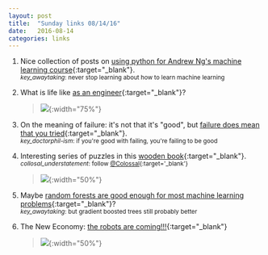 ```yaml
---
layout: post
title:  "Sunday links 08/14/16"
date:   2016-08-14
categories: links
---
```


1. Nice collection of posts on [using python for Andrew Ng's machine learning course](http://www.johnwittenauer.net/machine-learning-exercises-in-python-part-1/){:target="_blank"}.  
<small>_key_awaytaking_: never stop learning about how to learn machine learning</small>

2. What is life like [as an engineer](https://twitter.com/MIT_CSAIL/status/762325954135887872){:target="_blank"}?  

	> ![](https://pbs.twimg.com/media/CpDtrVwWAAAcdqt.jpg:large){:width="75%"}

3. On the meaning of failure: it's not that it's "good", but [failure does mean that you tried](http://ben-evans.com/benedictevans/2016/4/28/winning-and-losing){:target="_blank"}.  
<small>_key_doctorphil-ism_: if you're good with failing, you're failing to be good</small>

4. Interesting series of puzzles in this [wooden book](http://www.thisiscolossal.com/2016/08/wooden-puzzle-book/){:target="_blank"}.  
<small>_collosal_understatement_: follow [@Colossal](https://twitter.com/Colossal){:target='_blank'}</small>  

	> ![](http://www.thisiscolossal.com/wp-content/uploads/2016/08/puzzle-1.jpg){:width="50%"}

5. Maybe [random forests are good enough for most machine learning problems](https://twitter.com/randal_olson/status/762665960625082368){:target="_blank"}?  
<small>_key_awaytaking_: but gradient boosted trees still probably better</small>

6. The New Economy: [the robots are coming!!!](https://twitter.com/claudiakincaid/status/761148652584919040){:target="_blank"}  

	> ![](https://pbs.twimg.com/media/CpAkjQQWEAAtVCq.jpg:large){:width="50%"}